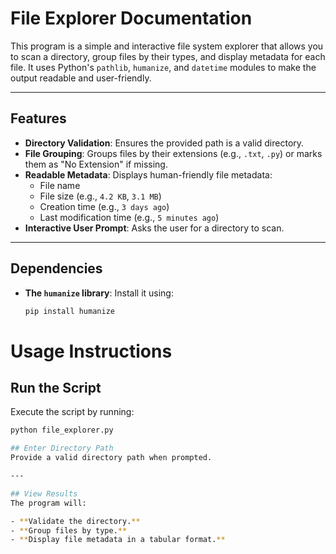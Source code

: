 # File Explorer Documentation

This program is a simple and interactive file system explorer that allows you to scan a directory, group files by their types, and display metadata for each file. It uses Python's `pathlib`, `humanize`, and `datetime` modules to make the output readable and user-friendly.

---

## Features
- **Directory Validation**: Ensures the provided path is a valid directory.
- **File Grouping**: Groups files by their extensions (e.g., `.txt`, `.py`) or marks them as "No Extension" if missing.
- **Readable Metadata**: Displays human-friendly file metadata:
  - File name
  - File size (e.g., `4.2 KB`, `3.1 MB`)
  - Creation time (e.g., `3 days ago`)
  - Last modification time (e.g., `5 minutes ago`)
- **Interactive User Prompt**: Asks the user for a directory to scan.

---

## Dependencies
- **The `humanize` library**: Install it using:
  ```bash
  pip install humanize

# Usage Instructions

## Run the Script
Execute the script by running:

```bash
python file_explorer.py

## Enter Directory Path
Provide a valid directory path when prompted.

---

## View Results
The program will:

- **Validate the directory.**
- **Group files by type.**
- **Display file metadata in a tabular format.**
